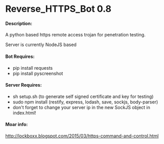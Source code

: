 # Reverse_HTTPS_Bot 0.8

#### Description:
  A python based https remote access trojan for penetration testing.

  Server is currently NodeJS based

#### Bot Requires:
  - pip install requests
  - pip install pyscreenshot

#### Server Requires:
  - sh setup.sh (to generate self signed certificate and key for testing)
  - sudo npm install (restify, express, lodash, save, sockjs, body-parser)
  - don't forget to change your server ip in the new SockJS object in index.html!
 
#### Moar info:
  http://lockboxx.blogspot.com/2015/03/https-command-and-control.html

  
